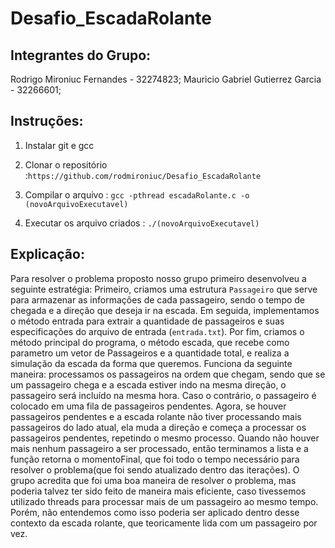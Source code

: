# Desafio_EscadaRolante

## Integrantes do Grupo:
Rodrigo Mironiuc Fernandes - 32274823;
Mauricio Gabriel Gutierrez Garcia - 32266601;


## Instruções:
1) Instalar git e gcc

2) Clonar o repositório :`https://github.com/rodmironiuc/Desafio_EscadaRolante`

3) Compilar o arquivo : 
`gcc -pthread escadaRolante.c -o (novoArquivoExecutavel) `

4) Executar os arquivo criados :
`./(novoArquivoExecutavel)`


## Explicação:
Para resolver o problema proposto nosso grupo primeiro desenvolveu a seguinte estratégia:
Primeiro, criamos uma estrutura `Passageiro` que serve para armazenar as informações de cada passageiro, sendo o tempo de chegada e a direção que deseja ir na escada. 
Em seguida, implementamos o método entrada para extrair a quantidade de passageiros e suas especificações do arquivo de entrada (`entrada.txt`).
Por fim, criamos o método principal do programa, o método escada, que recebe como parametro um vetor de Passageiros e a quantidade total, e realiza a simulação da escada da forma que queremos. Funciona da seguinte maneira: processamos os passageiros na ordem que chegam, sendo que se um passageiro chega e a escada estiver indo na mesma direção, o passageiro será incluído na mesma hora.
Caso o contrário, o passageiro é colocado em uma fila de passageiros pendentes. Agora, se houver passageiros pendentes e a escada rolante não tiver processando mais passageiros do lado atual, ela muda a direção e começa a processar os passageiros pendentes, repetindo o mesmo processo.
Quando não houver mais nenhum passageiro a ser processado, então terminamos a lista e a função retorna o momentoFinal, que foi todo o tempo necessário para resolver o problema(que foi sendo atualizado dentro das iterações).
O grupo acredita que foi uma boa maneira de resolver o problema, mas poderia talvez ter sido feito de maneira mais eficiente, caso tivessemos utilizado threads para processar mais de um passageiro ao mesmo tempo. Porém, não entendemos como isso poderia ser aplicado dentro desse contexto da escada rolante, que teoricamente lida com um passageiro por vez. 
